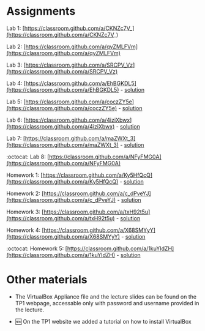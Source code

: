 # Assignments

Lab 1: [https://classroom.github.com/a/CKNZc7V_](https://classroom.github.com/a/CKNZc7V_)

Lab 2: [https://classroom.github.com/a/qyZMLFVm](https://classroom.github.com/a/qyZMLFVm)

Lab 3: [https://classroom.github.com/a/SRCPV_Vz](https://classroom.github.com/a/SRCPV_Vz)

Lab 4: [https://classroom.github.com/a/EhBGKDL5](https://classroom.github.com/a/EhBGKDL5) - [solution](https://github.com/TP1-HHU/lab4)

Lab 5: [https://classroom.github.com/a/coczZY5e](https://classroom.github.com/a/coczZY5e) - [solution](https://github.com/TP1-HHU/lab5)

Lab 6: [https://classroom.github.com/a/4iziXbwx](https://classroom.github.com/a/4iziXbwx) - [solution](https://github.com/TP1-HHU/lab6)

Lab 7: [https://classroom.github.com/a/maZWXt_3](https://classroom.github.com/a/maZWXt_3) - [solution](https://github.com/TP1-HHU/lab7)

:octocat: Lab 8: [https://classroom.github.com/a/NFyFMG0A](https://classroom.github.com/a/NFyFMG0A)

Homework 1: [https://classroom.github.com/a/Ky5HfQcQ](https://classroom.github.com/a/Ky5HfQcQ) - [solution](https://github.com/TP1-HHU/hw1)

Homework 2: [https://classroom.github.com/a/c_dPveYJ](https://classroom.github.com/a/c_dPveYJ) - [solution](https://github.com/TP1-HHU/hw2)

Homework 3: [https://classroom.github.com/a/txH92t5u](https://classroom.github.com/a/txH92t5u) - [solution](https://github.com/TP1-HHU/hw3)

Homework 4: [https://classroom.github.com/a/X68SMYyY](https://classroom.github.com/a/X68SMYyY) - [solution](https://github.com/TP1-HHU/hw4)

:octocat: Homework 5: [https://classroom.github.com/a/1kuYIdZH](https://classroom.github.com/a/1kuYIdZH) - [solution](https://github.com/TP1-HHU/hw5)

# Other materials

* The VirtualBox Appliance file and the lecture slides can be found on the TP1 webpage,
accessable only with password and username provided in the lecture.

* :new: On the TP1 website we added a tutorial on how to install VirtualBox 
